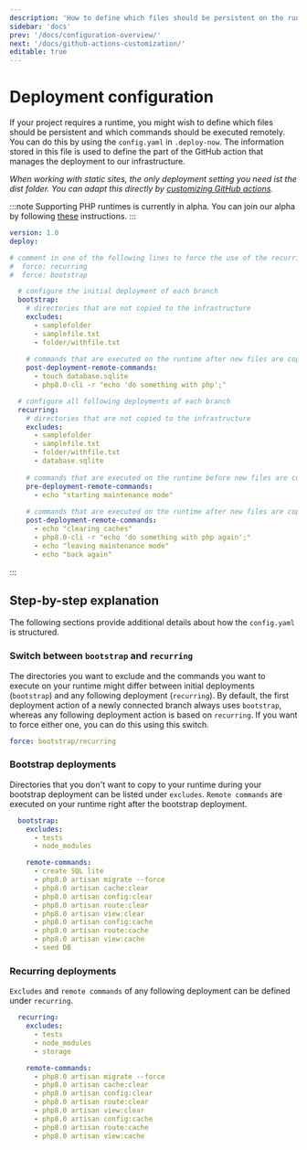 ```yaml
---
description: 'How to define which files should be persistent on the runtime and which commands should be executed.'
sidebar: 'docs'
prev: '/docs/configuration-overview/'
next: '/docs/github-actions-customization/'
editable: true
---
```


# Deployment configuration

If your project requires a runtime, you might wish to define which files should be persistent and which commands should be executed remotely. You can do this by using the `config.yaml` in `.deploy-now`. The information stored in this file is used to define the part of the GitHub action that manages the deployment to our infrastructure.

*When working with static sites, the only deployment setting you need ist the dist folder. You can adapt this directly by [customizing GitHub actions](/docs/github-actions-customization).*

:::note
Supporting PHP runtimes is currently in alpha. You can join our alpha by following [these](/docs/php-alpha) instructions.
::: 

``` yml
version: 1.0
deploy:

# comment in one of the following lines to force the use of the recurring or bootstrap configuration
#  force: recurring
#  force: bootstrap

  # configure the initial deployment of each branch
  bootstrap:
    # directories that are not copied to the infrastructure
    excludes:
      - samplefolder
      - samplefile.txt
      - folder/withfile.txt
      
    # commands that are executed on the runtime after new files are copied
    post-deployment-remote-commands:
      - touch database.sqlite
      - php8.0-cli -r "echo 'do something with php';"

  # configure all following deployments of each branch
  recurring:
    # directories that are not copied to the infrastructure
    excludes:
      - samplefolder
      - samplefile.txt
      - folder/withfile.txt
      - database.sqlite
      
    # commands that are executed on the runtime before new files are copied
    pre-deployment-remote-commands:
      - echo "starting maintenance mode"
      
    # commands that are executed on the runtime after new files are copied
    post-deployment-remote-commands:
      - echo "clearing caches"
      - php8.0-cli -r "echo 'do something with php again';"
      - echo "leaving maintenance mode"
      - echo "back again"

```
:::

## Step-by-step explanation

The following sections provide additional details about how the `config.yaml` is structured. 

### Switch between `bootstrap` and `recurring`

The directories you want to exclude and the commands you want to execute on your runtime might differ between initial deployments (`bootstrap`) and any following deployment (`recurring`). By default, the first deployment action of a newly connected branch always uses `bootstrap`, whereas any following deployment action is based on `recurring`. If you want to force either one, you can do this using this switch.

``` yml
force: bootstrap/recurring
```

### Bootstrap deployments

Directories that you don't want to copy to your runtime during your bootstrap deployment can be listed under `excludes`.
`Remote commands` are executed on your runtime right after the bootstrap deployment. 

``` yml
  bootstrap:
    excludes:
      - tests
      - node_modules

    remote-commands:
      - create SQL lite
      - php8.0 artisan migrate --force
      - php8.0 artisan cache:clear
      - php8.0 artisan config:clear
      - php8.0 artisan route:clear
      - php8.0 artisan view:clear
      - php8.0 artisan config:cache
      - php8.0 artisan route:cache
      - php8.0 artisan view:cache
      - seed DB
```

### Recurring deployments

`Excludes` and `remote commands` of any following deployment can be defined under `recurring`.

``` yml
  recurring:
    excludes:
      - tests
      - node_modules
      - storage

    remote-commands:
      - php8.0 artisan migrate --force
      - php8.0 artisan cache:clear
      - php8.0 artisan config:clear
      - php8.0 artisan route:clear
      - php8.0 artisan view:clear
      - php8.0 artisan config:cache
      - php8.0 artisan route:cache
      - php8.0 artisan view:cache
```
